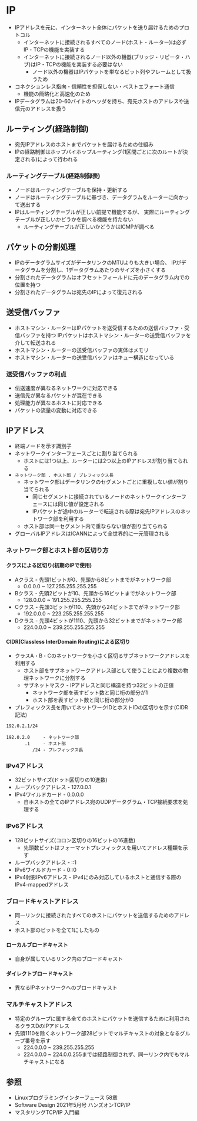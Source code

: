 # IP
- IPアドレスを元に、インターネット全体にパケットを送り届けるためのプロトコル
  - インターネットに接続されるすべてのノード(ホスト・ルーター)は必ずIP・TCPの機能を実装する
  - インターネットに接続されるノード以外の機器(ブリッジ・リピータ・ハブ)はIP・TCPの機能を実装する必要はない
    - ノード以外の機器はIPパケットを単なるビット列やフレームとして扱うため
- コネクションレス指向・信頼性を担保しない・ベストエフォート通信
  - 機能の簡略化と高速化のため
- IPデータグラムは20-60バイトのヘッダを持ち、宛先ホストのアドレスや送信元のアドレスを扱う

## ルーティング(経路制御)
- 宛先IPアドレスのホストまでパケットを届けるための仕組み
- IPの経路制御はホップバイホップルーティング(1区間ごとに次のルートが決定される)によって行われる

### ルーティングテーブル(経路制御表)
- ノードはルーティングテーブルを保持・更新する
- ノードはルーティングテーブルに基づき、データグラムをルーターに向かって送出する
- IPはルーティングテーブルが正しい前提で機能するが、
  実際にルーティングテーブルが正しいかどうかを調べる機能を持たない
  - ルーティングテーブルが正しいかどうかはICMPが調べる

## パケットの分割処理
- IPのデータグラムサイズがデータリンクのMTUよりも大きい場合、
  IPがデータグラムを分割し、1データグラムあたりのサイズを小さくする
- 分割されたデータグラムはオフセットフィールドに元のデータグラム内での位置を持つ
- 分割されたデータグラムは宛先のIPによって復元される

## 送受信バッファ
- ホストマシン・ルーターはIPパケットを送受信するための送信バッファ・受信バッファを持つ
  IPパケットはホストマシン・ルーターの送受信バッファを介して転送される
- ホストマシン・ルーターの送受信バッファの実体はメモリ
- ホストマシン・ルーターの送受信バッファはキュー構造になっている

### 送受信バッファの利点
- 伝送速度が異なるネットワークに対応できる
- 送信先が異なるパケットが混在できる
- 処理能力が異なるホストに対応できる
- パケットの流量の変動に対応できる

## IPアドレス
- 終端ノードを示す識別子
- ネットワークインターフェースごとに割り当てられる
  - ホストには1つ以上、ルーターには2つ以上のIPアドレスが割り当てられる
- `ネットワーク部 . ホスト部 / プレフィックス長`
  - ネットワーク部はデータリンクのセグメントごとに重複しない値が割り当てられる
    - 同じセグメントに接続されているノードのネットワークインターフェースには同じ値が設定される
    - IPパケットが途中のルーターで転送される際は宛先IPアドレスのネットワーク部を利用する
  - ホスト部は同一セグメント内で重ならない値が割り当てられる
- グローバルIPアドレスはICANNによって全世界的に一元管理される

### ネットワーク部とホスト部の区切り方
#### クラスによる区切り(初期のIPで使用)
- Aクラス - 先頭1ビットが0、先頭から8ビットまでがネットワーク部
  - 0.0.0.0 ~ 127.255.255.255.255
- Bクラス - 先頭2ビットが10、先頭から16ビットまでがネットワーク部
  - 128.0.0.0 ~ 191.255.255.255.255
- Cクラス - 先頭3ビットが110、先頭から24ビットまでがネットワーク部
  - 192.0.0.0 ~ 223.255.255.255.255
- Dクラス - 先頭4ビットが1110、先頭から32ビットまでがネットワーク部
  - 224.0.0.0 ~ 239.255.255.255.255

#### CIDR(Classless InterDomain Routing)による区切り
- クラスA・B・Cのネットワークを小さく区切るサブネットワークアドレスを利用する
  - ホスト部をサブネットワークアドレス部として使うことにより複数の物理ネットワークに分割する
  - サブネットマスク - IPアドレスと同じ構造を持つ32ビットの正値
    - ネットワーク部を表すビット数と同じ桁の部分が1
    - ホスト部を表すビット数と同じ桁の部分が0
- プレフィックス長を用いてネットワークIDとホストIDの区切りを示す(CIDR記法)

```
192.0.2.1/24

192.0.2.0     - ネットワーク部
       .1     - ホスト部
          /24 - プレフィックス長
```

### IPv4アドレス
- 32ビットサイズ(ドット区切りの10進数)
- ループバックアドレス - 127.0.0.1
- IPv4ワイルドカード - 0.0.0.0
  - 自ホストの全てのIPアドレス宛のUDPデータグラム・TCP接続要求を処理する

### IPv6アドレス
- 128ビットサイズ(コロン区切りの16ビットの16進数)
  - 先頭数ビットはフォーマットプレフィックスを用いてアドレス種類を示す
- ループバックアドレス - ::1
- IPv6ワイルドカード - 0::0
- IPv4射影IPv6アドレス - IPv4にのみ対応しているホストと通信する際のIPv4-mappedアドレス

### ブロードキャストアドレス
- 同一リンクに接続されたすべてのホストにパケットを送信するためのアドレス
- ホスト部のビットを全て1にしたもの

#### ローカルブロードキャスト
- 自身が属しているリンク内のブロードキャスト

#### ダイレクトブロードキャスト
- 異なるIPネットワークへのブロードキャスト

### マルチキャストアドレス
- 特定のグループに属する全てのホストにパケットを送信するために利用されるクラスDのIPアドレス
- 先頭1110を除くネットワーク部28ビットでマルチキャストの対象となるグループ番号を示す
  - 224.0.0.0 ~ 239.255.255.255
  - 224.0.0.0 ~ 224.0.0.255までは経路制御されず、同一リンク内でもマルチキャストになる

## 参照
- Linuxプログラミングインターフェース 58章
- Software Design 2021年5月号 ハンズオンTCP/IP
- マスタリングTCP/IP 入門編
